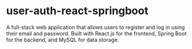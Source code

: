 # user-auth-react-springboot
A full-stack web application that allows users to register and log in using their email and password. Built with React.js for the frontend, Spring Boot for the backend, and MySQL for data storage.
